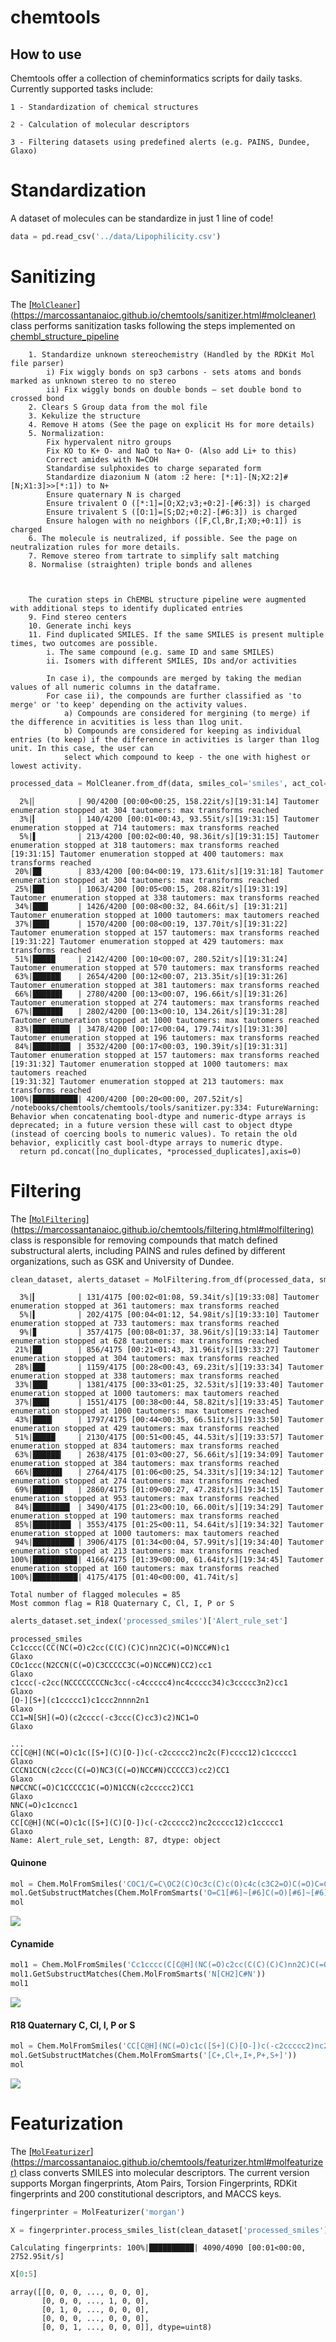 chemtools
================

<!-- WARNING: THIS FILE WAS AUTOGENERATED! DO NOT EDIT! -->

## How to use

Chemtools offer a collection of cheminformatics scripts for daily tasks.
Currently supported tasks include:

    1 - Standardization of chemical structures

    2 - Calculation of molecular descriptors

    3 - Filtering datasets using predefined alerts (e.g. PAINS, Dundee, Glaxo)

# Standardization

A dataset of molecules can be standardize in just 1 line of code!

``` python
data = pd.read_csv('../data/Lipophilicity.csv')
```

# Sanitizing

The
[\[`MolCleaner`\](https://marcossantanaioc.github.io/chemtools/sanitizer.html#molcleaner)]('sanitizer.ipynb')
class performs sanitization tasks following the steps implemented on
[chembl_structure_pipeline](https://github.com/chembl/ChEMBL_Structure_Pipeline)

        1. Standardize unknown stereochemistry (Handled by the RDKit Mol file parser)
            i) Fix wiggly bonds on sp3 carbons - sets atoms and bonds marked as unknown stereo to no stereo
            ii) Fix wiggly bonds on double bonds – set double bond to crossed bond
        2. Clears S Group data from the mol file
        3. Kekulize the structure
        4. Remove H atoms (See the page on explicit Hs for more details)
        5. Normalization:
            Fix hypervalent nitro groups
            Fix KO to K+ O- and NaO to Na+ O- (Also add Li+ to this)
            Correct amides with N=COH
            Standardise sulphoxides to charge separated form
            Standardize diazonium N (atom :2 here: [*:1]-[N;X2:2]#[N;X1:3]>>[*:1]) to N+
            Ensure quaternary N is charged
            Ensure trivalent O ([*:1]=[O;X2;v3;+0:2]-[#6:3]) is charged
            Ensure trivalent S ([O:1]=[S;D2;+0:2]-[#6:3]) is charged
            Ensure halogen with no neighbors ([F,Cl,Br,I;X0;+0:1]) is charged
        6. The molecule is neutralized, if possible. See the page on neutralization rules for more details.
        7. Remove stereo from tartrate to simplify salt matching
        8. Normalise (straighten) triple bonds and allenes
        
        
        
        The curation steps in ChEMBL structure pipeline were augmented with additional steps to identify duplicated entries
        9. Find stereo centers
        10. Generate inchi keys
        11. Find duplicated SMILES. If the same SMILES is present multiple times, two outcomes are possible.
            i. The same compound (e.g. same ID and same SMILES)
            ii. Isomers with different SMILES, IDs and/or activities
            
            In case i), the compounds are merged by taking the median values of all numeric columns in the dataframe. 
            For case ii), the compounds are further classified as 'to merge' or 'to keep' depending on the activity values.
                a) Compounds are considered for mergining (to merge) if the difference in acvitities is less than 1log unit.
                b) Compounds are considered for keeping as individual entries (to keep) if the difference in activities is larger than 1log unit. In this case, the user can
                select which compound to keep - the one with highest or lowest activity.

``` python
processed_data = MolCleaner.from_df(data, smiles_col='smiles', act_col='exp', id_col='CMPD_CHEMBLID')
```

      2%|▏         | 90/4200 [00:00<00:25, 158.22it/s][19:31:14] Tautomer enumeration stopped at 304 tautomers: max transforms reached
      3%|▎         | 140/4200 [00:01<00:43, 93.55it/s][19:31:15] Tautomer enumeration stopped at 714 tautomers: max transforms reached
      5%|▌         | 213/4200 [00:02<00:40, 98.36it/s][19:31:15] Tautomer enumeration stopped at 318 tautomers: max transforms reached
    [19:31:15] Tautomer enumeration stopped at 400 tautomers: max transforms reached
     20%|█▉        | 833/4200 [00:04<00:19, 173.61it/s][19:31:18] Tautomer enumeration stopped at 304 tautomers: max transforms reached
     25%|██▌       | 1063/4200 [00:05<00:15, 208.82it/s][19:31:19] Tautomer enumeration stopped at 338 tautomers: max transforms reached
     34%|███▍      | 1426/4200 [00:08<00:32, 84.66it/s] [19:31:21] Tautomer enumeration stopped at 1000 tautomers: max tautomers reached
     37%|███▋      | 1570/4200 [00:08<00:19, 137.70it/s][19:31:22] Tautomer enumeration stopped at 157 tautomers: max transforms reached
    [19:31:22] Tautomer enumeration stopped at 429 tautomers: max transforms reached
     51%|█████     | 2142/4200 [00:10<00:07, 280.52it/s][19:31:24] Tautomer enumeration stopped at 570 tautomers: max transforms reached
     63%|██████▎   | 2654/4200 [00:12<00:07, 213.35it/s][19:31:26] Tautomer enumeration stopped at 381 tautomers: max transforms reached
     66%|██████▌   | 2780/4200 [00:13<00:07, 196.66it/s][19:31:26] Tautomer enumeration stopped at 274 tautomers: max transforms reached
     67%|██████▋   | 2802/4200 [00:13<00:10, 134.26it/s][19:31:28] Tautomer enumeration stopped at 1000 tautomers: max tautomers reached
     83%|████████▎ | 3478/4200 [00:17<00:04, 179.74it/s][19:31:30] Tautomer enumeration stopped at 196 tautomers: max transforms reached
     84%|████████▍ | 3532/4200 [00:17<00:03, 190.39it/s][19:31:31] Tautomer enumeration stopped at 157 tautomers: max transforms reached
    [19:31:32] Tautomer enumeration stopped at 1000 tautomers: max tautomers reached
    [19:31:32] Tautomer enumeration stopped at 213 tautomers: max transforms reached
    100%|██████████| 4200/4200 [00:20<00:00, 207.52it/s]
    /notebooks/chemtools/chemtools/tools/sanitizer.py:334: FutureWarning: Behavior when concatenating bool-dtype and numeric-dtype arrays is deprecated; in a future version these will cast to object dtype (instead of coercing bools to numeric values). To retain the old behavior, explicitly cast bool-dtype arrays to numeric dtype.
      return pd.concat([no_duplicates, *processed_duplicates],axis=0)

# Filtering

The
[\[`MolFiltering`\](https://marcossantanaioc.github.io/chemtools/filtering.html#molfiltering)]('filtering.ipynb')
class is responsible for removing compounds that match defined
substructural alerts, including PAINS and rules defined by different
organizations, such as GSK and University of Dundee.

``` python
clean_dataset, alerts_dataset = MolFiltering.from_df(processed_data, smiles_col='processed_smiles')
```

      3%|▎         | 131/4175 [00:02<01:08, 59.34it/s][19:33:08] Tautomer enumeration stopped at 361 tautomers: max transforms reached
      5%|▍         | 202/4175 [00:04<01:12, 54.98it/s][19:33:10] Tautomer enumeration stopped at 733 tautomers: max transforms reached
      9%|▊         | 357/4175 [00:08<01:37, 38.96it/s][19:33:14] Tautomer enumeration stopped at 628 tautomers: max transforms reached
     21%|██        | 856/4175 [00:21<01:43, 31.96it/s][19:33:27] Tautomer enumeration stopped at 304 tautomers: max transforms reached
     28%|██▊       | 1159/4175 [00:28<00:43, 69.23it/s][19:33:34] Tautomer enumeration stopped at 338 tautomers: max transforms reached
     33%|███▎      | 1381/4175 [00:33<01:25, 32.53it/s][19:33:40] Tautomer enumeration stopped at 1000 tautomers: max tautomers reached
     37%|███▋      | 1551/4175 [00:38<00:44, 58.82it/s][19:33:45] Tautomer enumeration stopped at 1000 tautomers: max tautomers reached
     43%|████▎     | 1797/4175 [00:44<00:35, 66.51it/s][19:33:50] Tautomer enumeration stopped at 429 tautomers: max transforms reached
     51%|█████     | 2130/4175 [00:51<00:45, 44.53it/s][19:33:57] Tautomer enumeration stopped at 834 tautomers: max transforms reached
     63%|██████▎   | 2638/4175 [01:03<00:27, 56.66it/s][19:34:09] Tautomer enumeration stopped at 384 tautomers: max transforms reached
     66%|██████▌   | 2764/4175 [01:06<00:25, 54.33it/s][19:34:12] Tautomer enumeration stopped at 274 tautomers: max transforms reached
     69%|██████▊   | 2860/4175 [01:09<00:27, 47.28it/s][19:34:15] Tautomer enumeration stopped at 953 tautomers: max transforms reached
     84%|████████▎ | 3490/4175 [01:23<00:10, 66.00it/s][19:34:29] Tautomer enumeration stopped at 190 tautomers: max transforms reached
     85%|████████▌ | 3553/4175 [01:25<00:11, 54.64it/s][19:34:32] Tautomer enumeration stopped at 1000 tautomers: max tautomers reached
     94%|█████████▎| 3906/4175 [01:34<00:04, 57.99it/s][19:34:40] Tautomer enumeration stopped at 213 tautomers: max transforms reached
    100%|█████████▉| 4166/4175 [01:39<00:00, 61.64it/s][19:34:45] Tautomer enumeration stopped at 160 tautomers: max transforms reached
    100%|██████████| 4175/4175 [01:40<00:00, 41.74it/s]

    Total number of flagged molecules = 85
    Most common flag = R18 Quaternary C, Cl, I, P or S

``` python
alerts_dataset.set_index('processed_smiles')['Alert_rule_set']
```

    processed_smiles
    Cc1cccc(CC(NC(=O)c2cc(C(C)(C)C)nn2C)C(=O)NCC#N)c1                   Glaxo
    COc1ccc(N2CCN(C(=O)C3CCCCC3C(=O)NCC#N)CC2)cc1                       Glaxo
    c1ccc(-c2cc(NCCCCCCCCNc3cc(-c4ccccc4)nc4ccccc34)c3ccccc3n2)cc1      Glaxo
    [O-][S+](c1ccccc1)c1ccc2nnnn2n1                                     Glaxo
    CC1=N[SH](=O)(c2cccc(-c3ccc(C)cc3)c2)NC1=O                          Glaxo
                                                                        ...  
    CC[C@H](NC(=O)c1c([S+](C)[O-])c(-c2ccccc2)nc2c(F)cccc12)c1ccccc1    Glaxo
    CCCN1CCN(c2ccc(C(=O)NC3(C(=O)NCC#N)CCCCC3)cc2)CC1                   Glaxo
    N#CCNC(=O)C1CCCCC1C(=O)N1CCN(c2ccccc2)CC1                           Glaxo
    NNC(=O)c1ccncc1                                                     Glaxo
    CC[C@H](NC(=O)c1c([S+](C)[O-])c(-c2ccccc2)nc2ccccc12)c1ccccc1       Glaxo
    Name: Alert_rule_set, Length: 87, dtype: object

#### Quinone

``` python
mol = Chem.MolFromSmiles('COC1/C=C\OC2(C)Oc3c(C)c(O)c4c(c3C2=O)C(=O)C=C(NC(=O)/C(C)=C\C=C/C(C)C(O)C(C)C(O)C(C)C(OC(C)=O)C1C)C4=O')
mol.GetSubstructMatches(Chem.MolFromSmarts('O=C1[#6]~[#6]C(=O)[#6]~[#6]1'))
mol
```

![](index_files/figure-gfm/cell-6-output-1.png)

#### Cynamide

``` python
mol1 = Chem.MolFromSmiles('Cc1cccc(C[C@H](NC(=O)c2cc(C(C)(C)C)nn2C)C(=O)NCC#N)c1')
mol1.GetSubstructMatches(Chem.MolFromSmarts('N[CH2]C#N'))
mol1
```

![](index_files/figure-gfm/cell-7-output-1.png)

#### R18 Quaternary C, Cl, I, P or S

``` python
mol = Chem.MolFromSmiles('CC[C@H](NC(=O)c1c([S+](C)[O-])c(-c2ccccc2)nc2ccccc12)c1ccccc1')
mol.GetSubstructMatches(Chem.MolFromSmarts('[C+,Cl+,I+,P+,S+]'))
mol
```

![](index_files/figure-gfm/cell-8-output-1.png)

# Featurization

The
[\[`MolFeaturizer`\](https://marcossantanaioc.github.io/chemtools/featurizer.html#molfeaturizer)]('featurizer.ipynb')
class converts SMILES into molecular descriptors. The current version
supports Morgan fingerprints, Atom Pairs, Torsion Fingerprints, RDKit
fingerprints and 200 constitutional descriptors, and MACCS keys.

``` python
fingerprinter = MolFeaturizer('morgan')
```

``` python
X = fingerprinter.process_smiles_list(clean_dataset['processed_smiles'].values)
```

    Calculating fingerprints: 100%|██████████| 4090/4090 [00:01<00:00, 2752.95it/s]

``` python
X[0:5]
```

    array([[0, 0, 0, ..., 0, 0, 0],
           [0, 0, 0, ..., 1, 0, 0],
           [0, 1, 0, ..., 0, 0, 0],
           [0, 0, 0, ..., 0, 0, 0],
           [0, 0, 1, ..., 0, 0, 0]], dtype=uint8)
